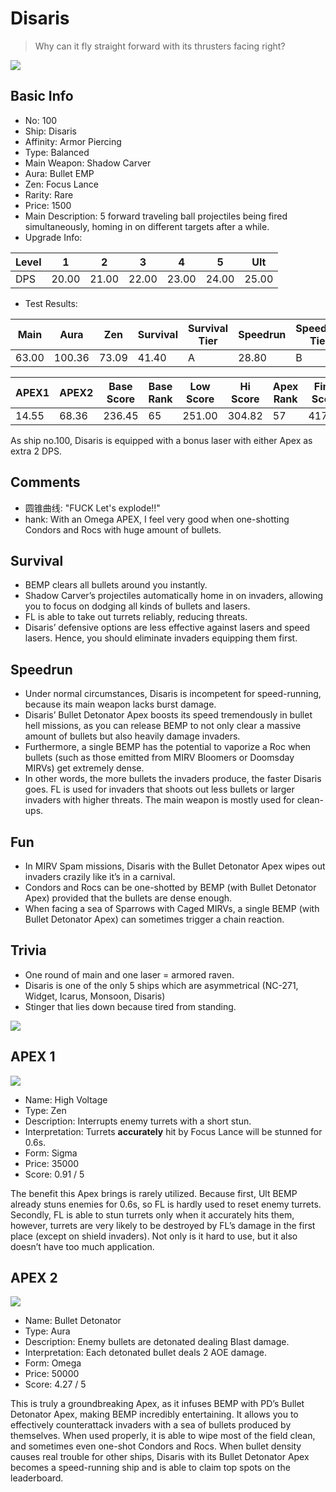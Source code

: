 # Disaris

> Why can it fly straight forward with its thrusters facing right?

<img src="/ships/ship_100.png" style={{zoom:1}}/>

## Basic Info

- No: 100
- Ship: Disaris
- Affinity: Armor Piercing
- Type: Balanced
- Main Weapon: Shadow Carver
- Aura: Bullet EMP
- Zen: Focus Lance
- Rarity: Rare
- Price: 1500
- Main Description: 5 forward traveling ball projectiles being fired simultaneously, homing in on different targets after a while.
- Upgrade Info: 

| Level | 1 | 2 | 3 | 4 | 5 | Ult |
|--|--|--|--|--|--|--|
| DPS | 20.00 | 21.00 | 22.00 | 23.00 | 24.00 | 25.00 |

- Test Results: 

| Main | Aura | Zen | Survival | Survival Tier | Speedrun | Speedrun Tier | Fun | Fun Tier |
|--|--|--|--|--|--|--|--|--|
| 63.00 | 100.36 | 73.09 | 41.40 | A | 28.80 | B | 42.60 | A+ |

| APEX1 | APEX2 | Base Score | Base Rank | Low Score | Hi Score | Apex Rank | Final Score | FinalRank |
|--|--|--|--|--|--|--|--|--|
| 14.55 | 68.36 | 236.45 | 65 | 251.00 | 304.82 | 57 | 417.62 | 49 |

As ship no.100, Disaris is equipped with a bonus laser with either Apex as extra 2 DPS.

## Comments

- 圆锥曲线: "FUCK Let's explode!!"
- hank: With an Omega APEX, I feel very good when one-shotting Condors and Rocs with huge amount of bullets.

## Survival

- BEMP clears all bullets around you instantly.
- Shadow Carver’s projectiles automatically home in on invaders, allowing you to focus on dodging all kinds of bullets and lasers.
- FL is able to take out turrets reliably, reducing threats.
- Disaris’ defensive options are less effective against lasers and speed lasers. Hence, you should eliminate invaders equipping them first.

## Speedrun

- Under normal circumstances, Disaris is incompetent for speed-running, because its main weapon lacks burst damage.
- Disaris’ Bullet Detonator Apex boosts its speed tremendously in bullet hell missions, as you can release BEMP to not only clear a massive amount of bullets but also heavily damage invaders.
- Furthermore, a single BEMP has the potential to vaporize a Roc when bullets (such as those emitted from MIRV Bloomers or Doomsday MIRVs) get extremely dense.
- In other words, the more bullets the invaders produce, the faster Disaris goes. FL is used for invaders that shoots out less bullets or larger invaders with higher threats. The main weapon is mostly used for clean-ups.

## Fun

- In MIRV Spam missions, Disaris with the Bullet Detonator Apex wipes out invaders crazily like it’s in a carnival.
- Condors and Rocs can be one-shotted by BEMP (with Bullet Detonator Apex) provided that the bullets are dense enough.
- When facing a sea of Sparrows with Caged MIRVs, a single BEMP (with Bullet Detonator Apex) can sometimes trigger a chain reaction.

## Trivia

- One round of main and one laser = armored raven.
- Disaris is one of the only 5 ships which are asymmetrical (NC-271, Widget, Icarus, Monsoon, Disaris)
- Stinger that lies down because tired from standing.

<img src="/terms/Disaris-Stinger.jpg" style={{zoom:1}}/>

## APEX 1

<img src="/ships/ship_100_apex_1.png" style={{zoom:1}}/>

- Name: High Voltage
- Type: Zen
- Description: Interrupts enemy turrets with a short stun.
- Interpretation: Turrets **accurately** hit by Focus Lance will be stunned for 0.6s.
- Form: Sigma
- Price: 35000
- Score: 0.91 / 5

The benefit this Apex brings is rarely utilized. Because first, Ult BEMP already stuns enemies for 0.6s, so FL is hardly used to reset enemy turrets. Secondly, FL is able to stun turrets only when it accurately hits them, however, turrets are very likely to be destroyed by FL’s damage in the first place (except on shield invaders). Not only is it hard to use, but it also doesn’t have too much application. 

## APEX 2

<img src="/ships/ship_100_apex_2.png" style={{zoom:1}}/>

- Name: Bullet Detonator
- Type: Aura
- Description: Enemy bullets are detonated dealing Blast damage.
- Interpretation: Each detonated bullet deals 2 AOE damage.
- Form: Omega
- Price: 50000
- Score: 4.27 / 5

This is truly a groundbreaking Apex, as it infuses BEMP with PD’s Bullet Detonator Apex, making BEMP incredibly entertaining. It allows you to effectively counterattack invaders with a sea of bullets produced by themselves. When used properly, it is able to wipe most of the field clean, and sometimes even one-shot Condors and Rocs. When bullet density causes real trouble for other ships, Disaris with its Bullet Detonator Apex becomes a speed-running ship and is able to claim top spots on the leaderboard.
